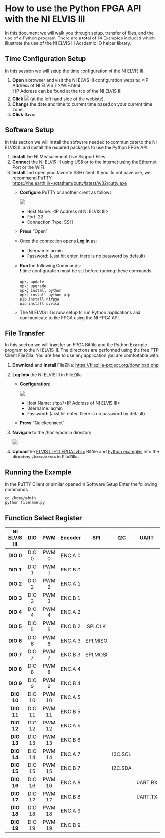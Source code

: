 How to use the Python FPGA API with the NI ELVIS III
=======
In this document we will walk you through setup, transfer of files, and the use of a Python program. There are a total of 14 Examples included which illustrate the use of the NI ELVIS III Academic IO helper library.

Time Configuration Setup
--------
In this session we will setup the time configuration of the NI ELVIS III.
1. **Open** a browser and visit the NI ELVIS III configuration website: \<IP Address of NI ELVIS III\>/WIF.html<br />
   :exclamation: IP Address can be found at the top of the NI ELVIS III
2. **Click**  ![](https://github.com/ni-kismet/NI-ELVIS-III-Python/blob/master/docs/resource/time_configuration.png) (at the left hand side of the webiste).
3. **Change** the date and time to current time based on your current time zone.
4. **Click** Save.

Software Setup
--------
In this section we will install the software needed to communicate to the NI ELVIS III and install the required packages to use the Python FPGA API.
1. **Install** the NI Measurement Live Support Files.
2. **Connect** the NI ELVIS III using USB or to the internet using the Ethernet Port or the WIFI.
3. **Install** and open your favorite SSH client. If you do not have one, we recommend PuTTY: https://the.earth.li/~sgtatham/putty/latest/w32/putty.exe
    - **Configure** PuTTY or another client as follows:
    
        ![](https://github.com/ni-kismet/NI-ELVIS-III-Python/blob/master/docs/resource/putty.png)
        
        - Host Name: \<IP Address of NI ELVIS III\>
        - Port: 22
        - Connection Type: SSH
    - **Press** “Open”
    - Once the connection opens **Log In** as:
       - Username: admin
       - Password: (Just hit enter, there is no password by default)
    - **Run** the following Commands:<br />
       :exclamation: time configuration must be set before running these commands
        ```
        opkg update
        opkg upgrade
        opkg install python
        opkg install python-pip
        pip install nifpga
        pip install pyvisa
        ```
    - The NI ELVIS III is now setup to run Python applications and communicate to the FPGA using the NI FPGA API.

File Transfer
--------
In this section we will transfer an FPGA Bitfile and the Python Example program to the NI ELVIS III. The directions are performed using the free FTP Client FileZilla. You are free to use any application you are comfortable with.
1. **Download** and **Install** FileZilla: https://filezilla-project.org/download.php 
2. **Log Into** the NI ELVIS III in FileZilla:
    - **Configuration**:
        
        ![](https://github.com/ni-kismet/NI-ELVIS-III-Python/blob/master/docs/resource/filezilla.png)
        
        * Host Name: sftp://\<IP Address of NI ELVIS III\>
        * Username: admin
        * Password: (Just hit enter, there is no password by default)
    - **Press** “Quickconnect”
3. **Navigate** to the /home/admin directory
    
    ![](https://github.com/ni-kismet/NI-ELVIS-III-Python/blob/master/docs/resource/home_directory.png)
    
4. **Upload** the [ELVIS III v1.1 FPGA.lvbitx](https://github.com/ni-kismet/NI-ELVIS-III-Python/tree/master/bitfile) Bitfile and [Python examples](https://github.com/ni-kismet/NI-ELVIS-III-Python/tree/master/source) into the directory `/home/admin` in FileZilla.

Running the Example
--------
In the PuTTY Client or similar opened in Software Setup Enter the following commands:
```
cd /home/admin
python filename.py
```

Function Select Register 
--------
|**NI ELVIS III**| DIO | PWM | Encoder | SPI | I2C | UART | 
|:--------------:|:-----------:|:-----------:|:---------------:|:-----------:|:------------------------:|:----------:| 
| **DIO 0**      | DIO 0       | PWM 0       | ENC.A 0         |             |                          |            | 
| **DIO 1**      | DIO 1       | PWM 1       | ENC.B 0         |             |                          |            | 
| **DIO 2**      | DIO 2       | PWM 2       | ENC.A 1         |             |                          |            | 
| **DIO 3**      | DIO 3       | PWM 3       | ENC.B 1         |             |                          |            | 
| **DIO 4**      | DIO 4       | PWM 4       | ENC.A 2         |             |                          |            | 
| **DIO 5**      | DIO 5       | PWM 5       | ENC.B 2         | SPI.CLK     |                          |            | 
| **DIO 6**      | DIO 6       | PWM 6       | ENC.A 3         | SPI.MISO    |                          |            | 
| **DIO 7**      | DIO 7       | PWM 7       | ENC.B 3         | SPI.MOSI    |                          |            | 
| **DIO 8**      | DIO 8       | PWM 8       | ENC.A 4         |             |                          |            | 
| **DIO 9**      | DIO 9       | PWM 9       | ENC.B 4         |             |                          |            | 
| **DIO 10**     | DIO 10      | PWM 10      | ENC.A 5         |             |                          |            | 
| **DIO 11**     | DIO 11      | PWM 11      | ENC.B 5         |             |                          |            | 
| **DIO 12**     | DIO 12      | PWM 12      | ENC.A 6         |             |                          |            | 
| **DIO 13**     | DIO 13      | PWM 13      | ENC.B 6         |             |                          |            | 
| **DIO 14**     | DIO 14      | PWM 14      | ENC.A 7         |             | I2C.SCL                  |            | 
| **DIO 15**     | DIO 15      | PWM 15      | ENC.B 7         |             | I2C.SDA                  |            | 
| **DIO 16**     | DIO 16      | PWM 16      | ENC.A 8         |             |                          | UART.RX    | 
| **DIO 17**     | DIO 17      | PWM 17      | ENC.B 8         |             |                          | UART.TX    | 
| **DIO 18**     | DIO 18      | PWM 18      | ENC.A 9         |             |                          |            | 
| **DIO 19**     | DIO 19      | PWM 19      | ENC.B 9         |             |                          |            |
